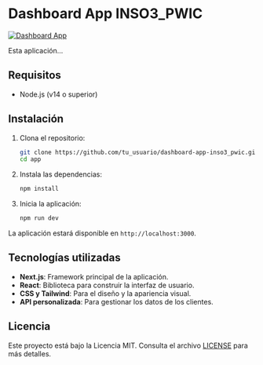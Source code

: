 # Dashboard App INSO3_PWIC

[![Dashboard App](https://your-image-url.com/image.jpg)](https://github.com/Ronambulo/Dashboard-App-INSO3_PWIC/blob/main/imagen-readme.png)

Esta aplicación...

## Requisitos

- Node.js (v14 o superior)

## Instalación

1. Clona el repositorio:
   ```bash
   git clone https://github.com/tu_usuario/dashboard-app-inso3_pwic.git
   cd app
   ```

2. Instala las dependencias:
   ```bash
   npm install
   ```

3. Inicia la aplicación:
   ```bash
   npm run dev
   ```

La aplicación estará disponible en `http://localhost:3000`.

## Tecnologías utilizadas

- **Next.js**: Framework principal de la aplicación.
- **React**: Biblioteca para construir la interfaz de usuario.
- **CSS y Tailwind**: Para el diseño y la apariencia visual.
- **API personalizada**: Para gestionar los datos de los clientes.

## Licencia

Este proyecto está bajo la Licencia MIT. Consulta el archivo [LICENSE](LICENSE) para más detalles.
